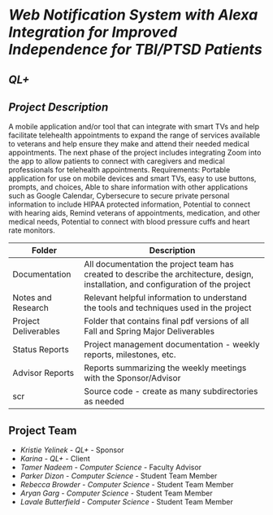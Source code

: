 # *Web Notification System with Alexa Integration for Improved Independence for TBI/PTSD Patients*
## *QL+*
## *Project Description*
A mobile application and/or tool that can integrate with smart TVs and help facilitate telehealth appointments to expand the range of services available to veterans and help ensure they make and attend their needed medical appointments. The next phase of the project includes integrating Zoom into the app to allow patients to connect with caregivers and medical professionals for telehealth appointments. Requirements: Portable application for use on mobile devices and smart TVs, easy to use buttons, prompts, and choices, Able to share information with other applications such as Google Calendar, Cybersecure to secure private personal information to include HIPAA protected information, Potential to connect with hearing aids, Remind veterans of appointments, medication, and other medical needs, Potential to connect with blood pressure cuffs and heart rate monitors. 

| Folder | Description |
|---|---|
| Documentation |  All documentation the project team has created to describe the architecture, design, installation, and configuration of the project |
| Notes and Research | Relevant helpful information to understand the tools and techniques used in the project |
| Project Deliverables | Folder that contains final pdf versions of all Fall and Spring Major Deliverables |
| Status Reports | Project management documentation - weekly reports, milestones, etc. |
| Advisor Reports | Reports summarizing the weekly meetings with the Sponsor/Advisor 
| scr | Source code - create as many subdirectories as needed |

## Project Team
- *Kristie Yelinek* - *QL+* - Sponsor
- *Karina*  - *QL+* - Client
- *Tamer Nadeem* - *Computer Science* - Faculty Advisor
- *Parker Dizon* - *Computer Science* - Student Team Member
- *Rebecca Browder* - *Computer Science* - Student Team Member
- *Aryan Garg* - *Computer Science* - Student Team Member
- *Lavale Butterfield* - *Computer Science* - Student Team Member
